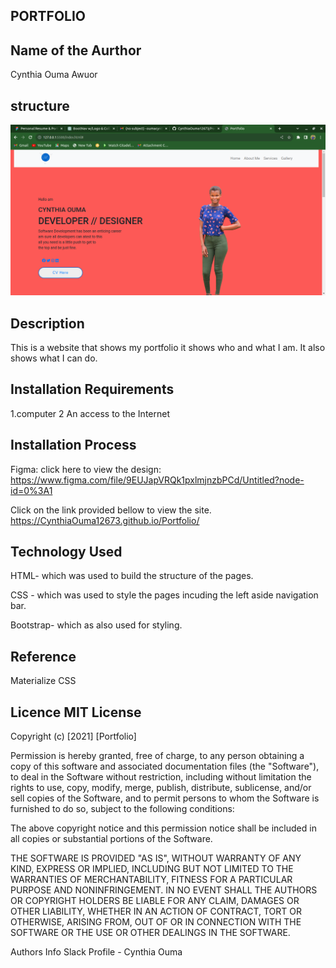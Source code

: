 ## PORTFOLIO

## Name of the Aurthor
Cynthia Ouma Awuor

## structure

![Project Image](/images/mypage.png)
## Description

This is a website that shows my portfolio it shows who and what I am. It also shows what I can do.

## Installation Requirements

1.computer 
2 An access to the Internet

## Installation Process
Figma: click here to view the design: https://www.figma.com/file/9EUJapVRQk1pxlmjnzbPCd/Untitled?node-id=0%3A1

Click on the link provided bellow to view the site. https://CynthiaOuma12673.github.io/Portfolio/


## Technology Used

HTML- which was used to build the structure of the pages.

CSS - which was used to style the pages incuding the left aside navigation bar.

Bootstrap- which as also used for styling.

## Reference

Materialize CSS

## Licence MIT License

Copyright (c) [2021] [Portfolio]

Permission is hereby granted, free of charge, to any person obtaining a copy of this software and associated documentation files (the "Software"), to deal in the Software without restriction, including without limitation the rights to use, copy, modify, merge, publish, distribute, sublicense, and/or sell copies of the Software, and to permit persons to whom the Software is furnished to do so, subject to the following conditions:

The above copyright notice and this permission notice shall be included in all copies or substantial portions of the Software.

THE SOFTWARE IS PROVIDED "AS IS", WITHOUT WARRANTY OF ANY KIND, EXPRESS OR IMPLIED, INCLUDING BUT NOT LIMITED TO THE WARRANTIES OF MERCHANTABILITY, FITNESS FOR A PARTICULAR PURPOSE AND NONINFRINGEMENT. IN NO EVENT SHALL THE AUTHORS OR COPYRIGHT HOLDERS BE LIABLE FOR ANY CLAIM, DAMAGES OR OTHER LIABILITY, WHETHER IN AN ACTION OF CONTRACT, TORT OR OTHERWISE, ARISING FROM, OUT OF OR IN CONNECTION WITH THE SOFTWARE OR THE USE OR OTHER DEALINGS IN THE SOFTWARE.

Authors Info Slack Profile - Cynthia Ouma